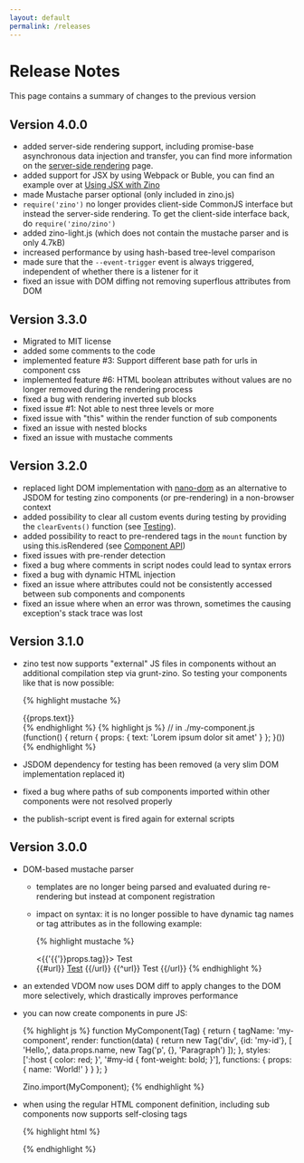 ```yaml
---
layout: default
permalink: /releases
---
```


# Release Notes

This page contains a summary of changes to the previous version

Version 4.0.0
-------------

- added server-side rendering support, including promise-base asynchronous data injection and transfer, you can find more information on the [server-side rendering](/pages/api/03-server-side-rendering.html) page.
- added support for JSX by using Webpack or Buble, you can find an example over at [Using JSX with Zino](/pages/tutorial/06-using-jsx.html)
- made Mustache parser optional (only included in zino.js)
- `require('zino')` no longer provides client-side CommonJS interface but instead the server-side rendering. To get the client-side interface back, do `require('zino/zino')`
- added zino-light.js (which does not contain the mustache parser and is only 4.7kB)
- increased performance by using hash-based tree-level comparison
- made sure that the `--event-trigger` event is always triggered, independent of whether there is a listener for it
- fixed an issue with DOM diffing not removing superflous attributes from DOM

Version 3.3.0
-------------

- Migrated to MIT license
- added some comments to the code
- implemented feature #3: Support different base path for urls in component css
- implemented feature #6: HTML boolean attributes without values are no longer removed during the rendering process
- fixed a bug with rendering inverted sub blocks
- fixed issue #1: Not able to nest three levels or more
- fixed issue with "this" within the render function of sub components
- fixed an issue with nested blocks
- fixed an issue with mustache comments

Version 3.2.0
-------------

- replaced light DOM implementation with [nano-dom](https://www.npmjs.com/package/nano-dom) as an alternative to JSDOM for testing zino components (or pre-rendering) in a non-browser context
- added possibility to clear all custom events during testing by providing the `clearEvents()` function (see [Testing](/testing)).
- added possibility to react to pre-rendered tags in the `mount` function by using this.isRendered (see [Component API](/pages/api/02-component-api.html))
- fixed issues with pre-render detection
- fixed a bug where comments in script nodes could lead to syntax errors
- fixed a bug with dynamic HTML injection
- fixed an issue where attributes could not be consistently accessed between sub components and components
- fixed an issue where when an error was thrown, sometimes the causing exception's stack trace was lost


Version 3.1.0
-------------

- zino test now supports "external" JS files in components without an additional compilation step via grunt-zino. So testing your components like that is now possible:

	{% highlight mustache %}
	<my-component>
		<div class="content">
			{{props.text}}
		</div>
		<script src="./my-component.js"></script>
	</my-component>
	{% endhighlight %}
	{% highlight js %}
	// in ./my-component.js
	(function() {
		return {
			props: {
				text: 'Lorem ipsum dolor sit amet'
			}
		};
	}())
	{% endhighlight %}

- JSDOM dependency for testing has been removed (a very slim DOM implementation replaced it)
- fixed a bug where paths of sub components imported within other components were not resolved properly
- the publish-script event is fired again for external scripts

Version 3.0.0
-------------

- DOM-based mustache parser
	- templates are no longer being parsed and evaluated during re-rendering but instead at component registration
	- impact on syntax: it is no longer possible to have dynamic tag names or tag attributes as in the following example:

		{% highlight mustache %}
		<!-- DON'T DO THIS -->
		<my-component>
			<div class='content'>
				<{{'{{'}}props.tag}}></{{'{{'}}props.tag}}>
				<a {{#url}}href="{{.}}"{{/url}}>Test</a>
			</div>
			<script>
			{
				props: {tag: 'some-random-component'}
			}
			</script>
		</my-component>

		<!-- instead do this: -->
		<my-component>
			<div class='content'></div>
			{{#url}}
				<a href="{{.}}">Test</a>
			{{/url}}
			{{^url}}
				<a>Test</a>
			{{/url}}
			<script>
			{
				props: {tag: 'some-random-component'},
				render: function() {
					var element = document.createElement(this.props.tag);
					this.querySelector('.content').appendChild(element);
				}
			}
			</script>
		</my-component>
		{% endhighlight %}

- an extended VDOM now uses DOM diff to apply changes to the DOM more selectively, which drastically improves performance
- you can now create components in pure JS:

	{% highlight js %}
	function MyComponent(Tag) {
		return {
			tagName: 'my-component',
			render: function(data) {
				return new Tag('div', {id: 'my-id'}, [
					'Hello,',
					data.props.name,
					new Tag('p', {}, 'Paragraph')
				]);
			},
			styles: [':host { color: red; }', '#my-id { font-weight: bold; }'],
			functions: {
				props: {
					name: 'World!'
				}
			}
		};
	}

	Zino.import(MyComponent);
	{% endhighlight %}

- when using the regular HTML component definition, including sub components now supports self-closing tags

	{% highlight html %}
	<my-component>
		<div>
			<my-sub-component attribute="value"/>
		</div>
	</my-component>
	{% endhighlight %}
